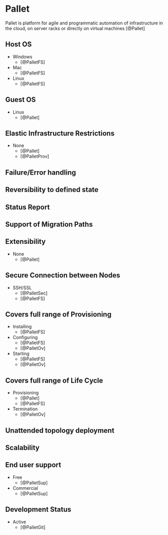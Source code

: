 # Pallet
Pallet is platform for agile and programmatic automation of infrastructure in the cloud, on server racks or directly on virtual machines [@Pallet]

## Host OS
- Windows
    - [@PalletFS]
- Mac
    - [@PalletFS]
- Linux
    - [@PalletFS]

## Guest OS
- Linux
    - [@Pallet]

## Elastic Infrastructure Restrictions
- None
    - [@Pallet]
    - [@PalletProv]

## Failure/Error handling

## Reversibility to defined state

## Status Report

## Support of Migration Paths

## Extensibility
- None
    - [@Pallet]

## Secure Connection between Nodes
- SSH/SSL
    - [@PalletSec]
    - [@PalletFS]

## Covers full range of Provisioning
- Installing
    - [@PalletFS]
- Configuring
    - [@PalletFS]
    - [@PalletOv]
- Starting
    - [@PalletFS]
    - [@PalletOv]

## Covers full range of Life Cycle
- Provisioning
    - [@Pallet]
    - [@PalletFS]
- Termination
    - [@PalletOv]

## Unattended topology deployment

## Scalability

## End user support
- Free
    - [@PalletSup]
- Commercial
    - [@PalletSup]

## Development Status
- Active
    - [@PalletGit]
